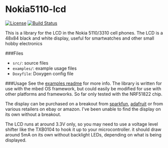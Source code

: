 # Nokia5110-lcd  
[![License](https://img.shields.io/badge/License-Apache%202.0-blue.svg)](https://opensource.org/licenses/Apache-2.0)
[![Build Status](https://travis-ci.org/drewcassidy/Nokia5110-LCD.svg?branch=master)](https://travis-ci.org/drewcassidy/Nokia5110-LCD)

This is a library for the LCD in the Nokia 5110/3310 cell phones. The LCD is a 48x84 black and white display, useful for
smartwatches and other small hobby electronics

###Files
- `src/`: source files
- `examples/`: example usage files
- `Doxyfile`: Doxygen config file

###Usage
See the [examples readme](https://github.com/drewcassidy/Nokia5110-LCD/blob/master/examples/README.md) for more info. The library is written for use with the mbed OS framework, but could easily be
modified for use with other platforms and frameworks. So far only tested with the NRF51822 chip. 

The display can be purchased on a breakout from [sparkfun](https://www.sparkfun.com/products/10168),
[adafruit](https://www.adafruit.com/product/338) or from various retailers on ebay or amazon. I've been unable to find the display
on its own without a breakout. 

The LCD runs at around 3.3V only, so you may need to use a voltage level shifter like the TXB0104 to hook it up to your microcontroller.
it should draw around 5mA on its own without backlight LEDs, depending on what is being displayed.
